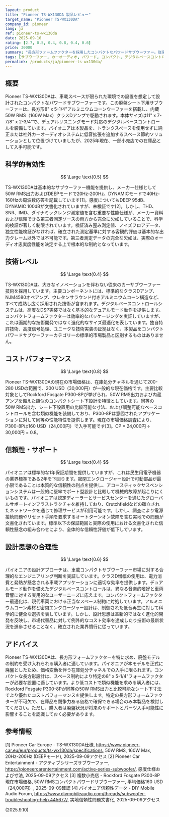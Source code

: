 ```yaml
---
layout: product
title: "Pioneer TS-WX130DA 製品レビュー"
target_name: "Pioneer TS-WX130DA"
company_id: pioneer
lang: ja
ref: pioneer-ts-wx130da
date: 2025-09-10
rating: [2.7, 0.5, 0.4, 0.8, 0.4, 0.6]
price: 30000
summary: "長方形フォームファクターを採用したコンパクトなパワードサブウーファー。従来技術を用いており、在庫処分チャネルで入手可能"
tags: [サブウーファー, カーオーディオ, パワード, コンパクト, デジタルベースコントロール]
permalink: /products/ja/pioneer-ts-wx130da/
---
```


## 概要

Pioneer TS-WX130DAは、車載スペースが限られた環境での設置を想定して設計されたコンパクトなパワードサブウーファーです。この廃盤シート下用サブウーファーは、長方形8" x 5-1/4"アルミニウムコーンウーファーを搭載し、内蔵50W RMS（160W Max）クラスDアンプで駆動されます。本体サイズは11" x 7-7/8" x 2-3/4"で、デュアルリスニングモード対応のデジタルベースコントロールを装備しています。パイオニアは本製品を、トランクスペースを使用せずに純正または社外カーオーディオシステムに低音拡張を追加するスペース節約ソリューションとして位置づけていましたが、2025年現在、一部小売店での在庫品として入手可能です。

## 科学的有効性

$$ \Large \text{0.5} $$

TS-WX130DAは基本的なサブウーファー機能を提供し、メーカー仕様として50W RMS出力およびDEEPモードで20Hz-200Hz、DYNAMICモードで40Hz-160Hzの周波数応答を記載しています[1]。感度についてもDEEP 95dB、DYNAMIC 100dBが文書化されていますが、未検証です[2]。しかし、THD、SNR、IMD、ダイナミックレンジ測定値を含む重要な性能仕様が、メーカー資料および信頼できる第三者測定ソースの両方から完全に欠如していることで、科学的検証が著しく制限されています。検証済み歪み測定値、ノイズフロアデータ、独立性能検証がなければ、確立された測定基準に対する客観的評価は基本的な出力クレーム以外では不可能です。第三者測定データの完全な欠如は、実際のオーディオ忠実度性能を決定する上で根本的な制約となっています。

## 技術レベル

$$ \Large \text{0.4} $$

TS-WX130DAは、大きなイノベーションを伴わない従来のカーサブウーファー技術を採用しています。主要コンポーネントには、標準的なクラスDアンプ、NJM4580オペアンプ、ウレタンサラウンド付きアルミニウムコーン構造など、すべて成熟し広く採用された技術が含まれます。デジタルベースコントロールシステムは、高度なDSP実装ではなく基本的なデュアルモード動作を提供します。コンパクトフォームファクターは効率的なパッケージングを実証していますが、これは画期的な技術開発ではなく進化的なサイズ最適化を表しています。独自特許技術、高度信号処理、ユニークな技術実装の証拠はなく、本製品をコンパクトパワードサブウーファーカテゴリーの標準的市場製品と区別するものはありません。

## コストパフォーマンス

$$ \Large \text{0.8} $$

Pioneer TS-WX130DAの現在の市場価格は、在庫処分チャネルを通じて200-280 USDの範囲で、200 USD（30,000円）が一般的な現在価格です。主要比較対象としてRockford Fosgate P300-8Pが挙げられ、50W RMS出力および内蔵アンプを備えた類似のコンパクトシート下設計を特徴としています。同等の50W RMS出力、シート下設置用の比較可能な寸法、および調整可能なベースコントロールを含む類似機能を装備しており、P300-8Pは意図されたアプリケーションに対して同等の性能特性を提供します。現在の市場価格調査により、P300-8Pは160 USD（24,000円）で入手可能です[3]。CP = 24,000円 ÷ 30,000円 = 0.8。

## 信頼性・サポート

$$ \Large \text{0.4} $$

パイオニアは標準的な1年保証期間を提供していますが、これは民生用電子機器の業界標準である2年を下回ります。密閉エンクロージャー設計で可動部品が最小限であることは本質的な信頼性の利点を提供し、アコースティックサスペンションシステムは一般的に堅牢でポート型設計と比較して機械的故障が起こりにくいものです。パイオニアは認定ディーラーとサービスセンターを通じたグローバルサポートインフラストラクチャを維持しており、Crutchfieldなどの確立されたネットワークを通じて修理サービスが利用可能です。しかし、調査により電源接続問題やリセット手順を要求するオートターンオン故障を含む実地での問題が文書化されています。標準以下の保証範囲と実際の使用における文書化された信頼性懸念の組み合わせにより、全体的な信頼性評価が低下しています。

## 設計思想の合理性

$$ \Large \text{0.6} $$

パイオニアの設計アプローチは、車載コンパクトサブウーファー市場に対する合理的なエンジニアリング判断を実証しています。クラスD増幅の使用は、電力消費と発熱が懸念される車載アプリケーションに適切な効率を提供します。デュアルモード動作を備えたデジタルベースコントロールは、異なる音楽的嗜好と車両音響に対する実用的なユーザーニーズに応えます。コンパクトフォームファクター最適化は、現代車両における正当なスペース制約に対処しています。アルミニウムコーン素材と密閉エンクロージャー設計は、制御された低音再生に対して科学的に健全な選択を表しています。しかし、設計思想は革新的ではなく進化的開発を反映し、市場代替品に対して例外的なコスト効率を達成したり技術の最新状況を進歩させることなく、確立された業界慣行に従っています。

## アドバイス

Pioneer TS-WX130DAは、長方形フォームファクターを特に求め、廃盤モデルの制約を受け入れられる購入者に適しています。パイオニアが本モデルを正式に廃盤としたため、価格変動を伴う在庫処分チャネルでの入手に限られます。コンパクトな長方形設計は、スペース制約により特定の8" x 5-1/4"フォームファクターが必要な設置に適しています。より低コストで類似機能を求める購入者には、Rockford Fosgate P300-8Pが同等の50W RMS出力と比較可能なシート下寸法でより優れたコストパフォーマンスを提供します。特定の長方形フォームファクターが不可欠で、在庫品を競争力ある価格で確保できる場合のみ本製品を検討してください。ただし、購入者は廃盤状況が将来のサポートとパーツ入手可能性に影響することを認識しておく必要があります。

## 参考情報

[1] Pioneer Car Europe - TS-WX130DA仕様, https://www.pioneer-car.eu/eur/products/ts-wx130da/specifications, 50W RMS, 160W Max, 20Hz-200Hz (DEEPモード), 2025-09-09アクセス
[2] Pioneer Car Entertainment - アクティブシリーズサブウーファー, https://pioneercarentertainment.com/active-series-subwoofer/, 感度仕様および寸法, 2025-09-09アクセス
[3] 複数小売店 - Rockford Fosgate P300-8P現在市場価格, 50W RMSコンパクトパワードサブウーファー, 平均価格160 USD（24,000円）, 2025-09-09確認
[4] パイオニア信頼性データ - DIY Mobile Audio Forum, https://www.diymobileaudio.com/threads/subwoofer-troubleshooting-help.445677/, 実地信頼性問題文書化, 2025-09-09アクセス

(2025.9.10)